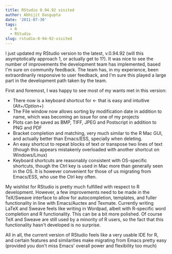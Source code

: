 ```yaml
---
title: RStudio 0.94.92 visited
author: Abhijit Dasgupta
date: '2011-07-30'
tags:
  - R
  - RStudio
slug: rstudio-0-94-92-visited
---
```


I just updated my RStudio version to the latest, v.0.94.92 (will this asymptotically approach 1, or actually get to 1?). It was nice to see the number of improvements the development team has implemented, based I'm sure on community feedback. The team has, in my experience, been extraordinarily responsive to user feedback, and I'm sure this played a large part in the development path taken by the team.

First and foremost, I was happy to see most of my wants met in this version:

  * There now is a keyboard shortcut for <- that is easy and intuitive (Alt+_/Option+_)
  * The File window now allows sorting by modification date  in addition to name, which was becoming an issue for one of my projects
  * Plots can be saved as BMP, TIFF, JPEG and Postscript in addition to PNG and PDF
  * Bracket completion and matching, very much similar to the R Mac GUI, and actually better than Emacs/ESS, specially when deleting.
  * An easy shortcut to repeat blocks of text or transpose two lines of text (though this appears mistakenly overloaded with another shortcut on Windows/Linux)
  * Keyboard shortcuts are reasonably consistent with OS-specific shortcuts, though the Ctrl key is used in Mac more than generally seen in the OS. It is however convenient for those of us migrating from Emacs/ESS, who use the Ctrl key often.

My wishlist for RStudio is pretty much fulfilled with respect to R development. However, a few improvements need to be made in the TeX/Sweave interface to allow for autocompletion, templates, and fuller functionality in line with Emacs/Auctex and Texmate. Currently writing LaTeX and Sweave feels like writing in Wordpad, albeit with R-specific word completion and R functionality. This can be a bit more polished. Of course TeX and Sweave are still used by a minority of R users, so the fact that this functionality hasn't developed is no surprise.

All in all, the current version of RStudio feels like a very usable IDE for R, and certain features and similarities make migrating from Emacs pretty easy (provided you don't miss Emacs' overall power and flexibility too much)
